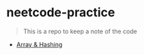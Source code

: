 # neetcode-practice
> This is a repo to keep a note of the code 

- [Array & Hashing](https://github.com/abhishekpatelmc/neetcode-practice/blob/main/ArraysHashing.md)
